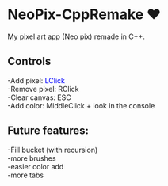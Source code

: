 # NeoPix-CppRemake ❤️
My pixel art app (Neo pix) remade in C++.

<h2>Controls</h2>
-Add pixel: <span style="color:blue">LClick</span> <br>
-Remove pixel: RClick <br>
-Clear canvas: ESC <br>
-Add color: MiddleClick + look in the console <br>
<h2>Future features:</h2>
-Fill bucket (with recursion) <br>
-more brushes  <br>
-easier color add  <br>
-more tabs  <br>
